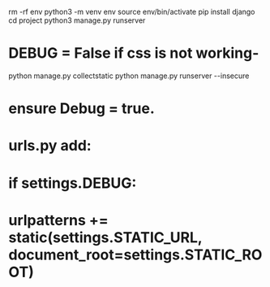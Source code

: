 rm -rf env
python3 -m venv env
source env/bin/activate
pip install django
cd project
python3 manage.py runserver



# DEBUG = False if css is not working- 
python manage.py collectstatic
python manage.py runserver --insecure

# ensure Debug = true. 
# urls.py add:
# if settings.DEBUG:
#    urlpatterns += static(settings.STATIC_URL, document_root=settings.STATIC_ROOT)
